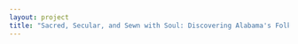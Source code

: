 ```yaml
--- 
layout: project 
title: "Sacred, Secular, and Sewn with Soul: Discovering Alabama's Folk Culture" 
---
```



